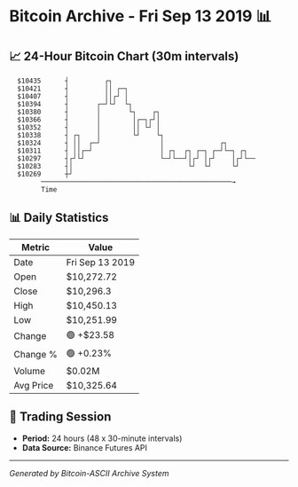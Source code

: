 # Bitcoin Archive - Fri Sep 13 2019 📊

## 📈 24-Hour Bitcoin Chart (30m intervals)

```
  $10435      ┤         ┌┐                                     
  $10421      ┤         ││ ┌─┐                                 
  $10407      ┤         ││┌┘ │                                 
  $10394      ┤       ┌─┘└┘  └┐                                
  $10380      ┤       │       └┐    ┌┐                         
  $10366      ┤       │        │┌─┐┌┘│                         
  $10352      ┤       │        ││ └┘ │                         
  $10338      ┤ ┌┐    │        └┘    └┐                        
  $10324      ┤ ││  ┌─┘               │              ┌┐        
  $10311      ┤ ││┌─┘                 │ ┌┐  ┌┐ ┌─┐ ┌─┘└─┐ ┌┐   
  $10297      ┤┌┘└┘                   └─┘└──┘│┌┘ │┌┘    │┌┘└── 
  $10283      ┤│                             └┘  └┘     └┘     
  $10269      ┼┘                                               
        ────────────────────────────────────────────────→
        Time
```

## 📊 Daily Statistics

| Metric | Value |
|--------|-------|
| Date | Fri Sep 13 2019 |
| Open | $10,272.72 |
| Close | $10,296.3 |
| High | $10,450.13 |
| Low | $10,251.99 |
| Change | 🟢 +$23.58 |
| Change % | 🟢 +0.23% |
| Volume | $0.02M |
| Avg Price | $10,325.64 |

## 📅 Trading Session

- **Period:** 24 hours (48 x 30-minute intervals)
- **Data Source:** Binance Futures API

---
*Generated by Bitcoin-ASCII Archive System*
